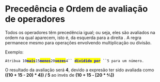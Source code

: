 # Precedência e Ordem de avaliação de operadores

Todos os operadores têm precedência igual; ou seja, eles são avaliados na ordem na qual aparecem, isto é, da esquerda para a direita . A regra permanece mesmo para operações envolvendo multiplicação ou divisão.

Exemplo:

`Atribua 10`<mark style="color:blue;">**`mais`**</mark>`15`<mark style="color:blue;">**`menos`**</mark>`20`<mark style="color:blue;">**`vezes`**</mark>`4`` `<mark style="color:blue;">**`dividido por`**</mark>` ``5 para um número.`

O resultado da avaliação será **4**, devido a expresão ter sido avaliada como **((10 + 15 - 20) \* 4)) / 5** ao invés de **(10 + 15 - \[20 \* ⅘])**





